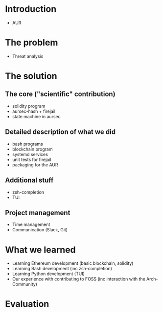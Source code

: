 # Introduction
- AUR

# The problem
- Threat analysis

# The solution

## The core ("scientific" contribution)
- solidity program
- aursec-hash + firejail
- state machine in aursec

## Detailed description of what we did
- bash programs
- blockchain program
- systemd services
- unit tests for firejail
- packaging for the AUR

## Additional stuff
- zsh-completion
- TUI

## Project management
- Time management
- Communication (Slack, Git)

# What we learned
- Learning Ethereum development (basic blockchain, solidity)
- Learning Bash development (inc zsh-completion)
- Learning Python development (TUI)
- Our experience with contributing to FOSS (inc interaction with the Arch-Community)

# Evaluation